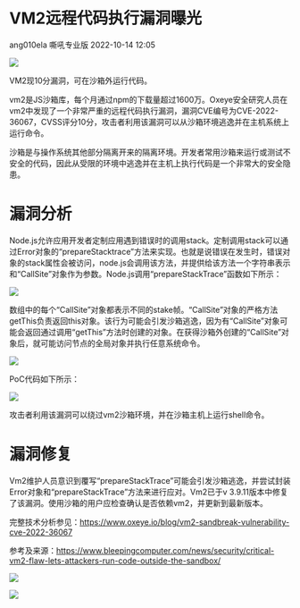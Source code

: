 #  VM2远程代码执行漏洞曝光   
ang010ela  嘶吼专业版   2022-10-14 12:05  
  
![](https://mmbiz.qpic.cn/mmbiz_gif/wpkib3J60o297rwgIksvLibPOwR24tqI8dGRUah80YoBLjTBJgws2n0ibdvfvv3CCm0MIOHTAgKicmOB4UHUJ1hH5g/640?wx_fmt=gif "")  
  
VM2现10分漏洞，可在沙箱外运行代码。  
  
vm2是JS沙箱库，每个月通过npm的下载量超过1600万。Oxeye安全研究人员在vm2中发现了一个非常严重的远程代码执行漏洞，漏洞CVE编号为CVE-2022-36067，CVSS评分10分，攻击者利用该漏洞可以从沙箱环境逃逸并在主机系统上运行命令。  
  
沙箱是与操作系统其他部分隔离开来的隔离环境。开发者常用沙箱来运行或测试不安全的代码，因此从受限的环境中逃逸并在主机上执行代码是一个非常大的安全隐患。  
# 漏洞分析  
  
Node.js允许应用开发者定制应用遇到错误时的调用stack。定制调用stack可以通过Error对象的“prepareStacktrace”方法来实现。也就是说错误在发生时，错误对象的stack属性会被访问，node.js会调用该方法，并提供给该方法一个字符串表示和“CallSite”对象作为参数。Node.js调用“prepareStackTrace”函数如下所示：  
  
![](https://mmbiz.qpic.cn/sz_mmbiz_png/wpkib3J60o28LrEyHKKuuOsKYUaRLJcLymMHBfpgiaCVHFBE7ufxmuRQmtfNGjibfkxNJLk7y5rDZ9TV5xtlKUHjA/640?wx_fmt=png "")  
  
数组中的每个“CallSite”对象都表示不同的stake帧。“CallSite”对象的严格方法getThis负责返回this对象。该行为可能会引发沙箱逃逸，因为有“CallSite”对象可能会返回通过调用“getThis”方法时创建的对象。在获得沙箱外创建的“CallSite”对象后，就可能访问节点的全局对象并执行任意系统命令。  
  
![](https://mmbiz.qpic.cn/sz_mmbiz_png/wpkib3J60o28LrEyHKKuuOsKYUaRLJcLy8Z51oado90iaIsPyk0rzllyP5923ntjRQRMDAIP6d9LV3a5c0URvWQA/640?wx_fmt=png "")  
  
PoC代码如下所示：  
  
![](https://mmbiz.qpic.cn/sz_mmbiz_png/wpkib3J60o28LrEyHKKuuOsKYUaRLJcLyvNmDRzQsicjmYwwfhLXlWtOB3t6ZLu14ApAZldR3QmKyAr55xzDyaNg/640?wx_fmt=png "")  
  
攻击者利用该漏洞可以绕过vm2沙箱环境，并在沙箱主机上运行shell命令。  
# 漏洞修复  
  
Vm2维护人员意识到覆写“prepareStackTrace”可能会引发沙箱逃逸，并尝试封装Error对象和“prepareStackTrace”方法来进行应对。Vm2已于v 3.9.11版本中修复了该漏洞。使用沙箱的用户应检查确认是否依赖vm2，并更新到最新版本。  
  
完整技术分析参见：https://www.oxeye.io/blog/vm2-sandbreak-vulnerability-cve-2022-36067  
  
参考及来源：https://www.bleepingcomputer.com/news/security/critical-vm2-flaw-lets-attackers-run-code-outside-the-sandbox/  
  
![](https://mmbiz.qpic.cn/sz_mmbiz_png/wpkib3J60o28LrEyHKKuuOsKYUaRLJcLyNJ7sPbBCIiaesWxs4ZJ8iaWVZoFbL5CxwMrKjyKRbDSeGc9rRrqjCqmQ/640?wx_fmt=png "")  
  
![](https://mmbiz.qpic.cn/sz_mmbiz_png/wpkib3J60o28LrEyHKKuuOsKYUaRLJcLy25nJqrS3dpqubo41iaY2uw9H4XiatorZiawBbILY6kzBGaeelXPopiccfA/640?wx_fmt=png "")  
  
  
